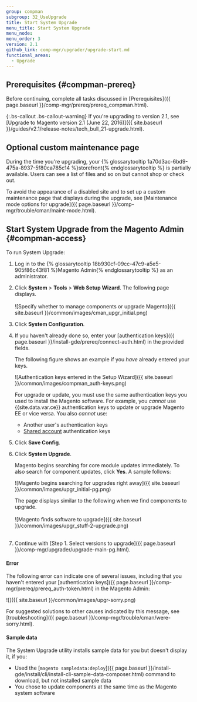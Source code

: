 ```yaml
---
group: compman
subgroup: 32_UseUpgrade
title: Start System Upgrade
menu_title: Start System Upgrade
menu_node:
menu_order: 3
version: 2.1
github_link: comp-mgr/upgrader/upgrade-start.md
functional_areas:
  - Upgrade
---
```


## Prerequisites {#compman-prereq}

Before continuing, complete all tasks discussed in [Prerequisites]({{ page.baseurl }}/comp-mgr/prereq/prereq_compman.html).

{:.bs-callout .bs-callout-warning}
If you're upgrading to version 2.1, see [Upgrade to Magento version 2.1 (June 22, 2016)]({{ site.baseurl }}/guides/v2.1/release-notes/tech_bull_21-upgrade.html).

## Optional custom maintenance page

During the time you're upgrading, your {% glossarytooltip 1a70d3ac-6bd9-475a-8937-5f80ca785c14 %}storefront{% endglossarytooltip %} is partially available. Users can see a list of files and so on but cannot shop or check out.

To avoid the appearance of a disabled site and to set up a custom maintenance page that displays during the upgrade, see [Maintenance mode options for upgrade]({{ page.baseurl }}/comp-mgr/trouble/cman/maint-mode.html).

## Start System Upgrade from the Magento Admin {#compman-access}

To run System Upgrade:

1.	Log in to the {% glossarytooltip 18b930cf-09cc-47c9-a5e5-905f86c43f81 %}Magento Admin{% endglossarytooltip %} as an administrator.
2.	Click **System** > **Tools** > **Web Setup Wizard**.
	The following page displays.<br><br>
	![Specify whether to manage components or upgrade Magento]({{ site.baseurl }}/common/images/cman_upgr_initial.png)
3.	Click **System Configuration**.
4.	If you haven't already done so, enter your [authentication keys]({{ page.baseurl }}/install-gde/prereq/connect-auth.html) in the provided fields.

	The following figure shows an example if you *have* already entered your keys.

	![Authentication keys entered in the Setup Wizard]({{ site.baseurl }}/common/images/compman_auth-keys.png)

	<div class="bs-callout bs-callout-warning">
    	<p>For upgrade or update, you must use the same authentication keys you used to install the Magento software. For example, you <em>cannot</em> use {{site.data.var.ce}} authentication keys to update or upgrade Magento EE or vice versa. You also <em>cannot</em> use:</p>
    	<ul><li>Another user's authentication keys</li>
    	<li><a href="http://docs.magento.com/m2/ce/user_guide/magento/magento-account-share.html" target="_blank">Shared account</a> authentication keys</li></ul>   
	</div>
5.	Click **Save Config**.
3.	Click **System Upgrade**.

	Magento begins searching for core module updates immediately. To also search for component updates, click **Yes**. A sample follows:

	![Magento begins searching for upgrades right away]({{ site.baseurl }}/common/images/upgr_initial-pg.png)

	The page displays similar to the following when we find components to upgrade.<br><br>
	![Magento finds software to upgrade]({{ site.baseurl }}/common/images/upgr_stuff-2-upgrade.png)<br><br>
4. 	Continue with [Step 1. Select versions to upgrade]({{ page.baseurl }}/comp-mgr/upgrader/upgrade-main-pg.html).

#### Error

The following error can indicate one of several issues, including that you haven't entered your [authentication keys]({{ page.baseurl }}/comp-mgr/prereq/prereq_auth-token.html) in the Magento Admin:

![]({{ site.baseurl }}/common/images/upgr-sorry.png)

For suggested solutions to other causes indicated by this message, see [troubleshooting]({{ page.baseurl }}/comp-mgr/trouble/cman/were-sorry.html).

#### Sample data

The System Upgrade utility installs sample data for you but doesn't display it, if you:

*	Used the [`magento sampledata:deploy`]({{ page.baseurl }}/install-gde/install/cli/install-cli-sample-data-composer.html) command to download, but not installed sample data
*	You chose to update components at the same time as the Magento system software
